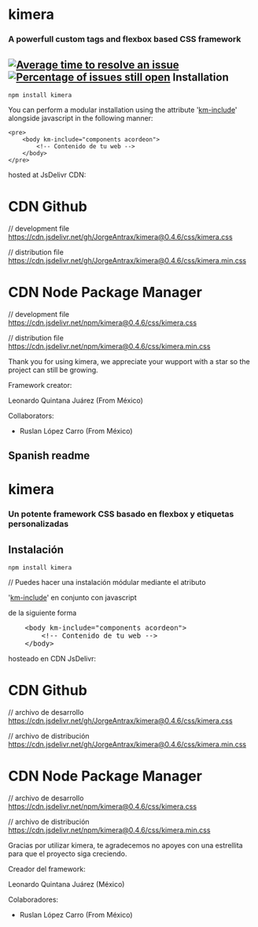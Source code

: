# kimera
### A powerfull custom tags and flexbox based CSS framework
[![Average time to resolve an issue](http://isitmaintained.com/badge/resolution/JorgeAntrax/kimera.svg)](http://isitmaintained.com/project/JorgeAntrax/kimera "Average time to resolve an issue")
[![Percentage of issues still open](http://isitmaintained.com/badge/open/JorgeAntrax/kimera.svg)](http://isitmaintained.com/project/JorgeAntrax/kimera "Percentage of issues still open")
Installation
----

    npm install kimera

You can perform a modular installation using the attribute '<a href="http://kimera.comli.com">km-include</a>' alongside javascript in the following manner:

    <pre>
    	<body km-include="components acordeon">
	    	<!-- Contenido de tu web -->
	    </body>
    </pre>


hosted at JsDelivr CDN:

# CDN Github

// development file
https://cdn.jsdelivr.net/gh/JorgeAntrax/kimera@0.4.6/css/kimera.css

// distribution file
https://cdn.jsdelivr.net/gh/JorgeAntrax/kimera@0.4.6/css/kimera.min.css

# CDN Node Package Manager

// development file
https://cdn.jsdelivr.net/npm/kimera@0.4.6/css/kimera.css

// distribution file
https://cdn.jsdelivr.net/npm/kimera@0.4.6/css/kimera.min.css

Thank you for using kimera, we appreciate your wupport with a star so the project can still be growing.

Framework creator:

Leonardo Quintana Juárez  (From México)

Collaborators:

* Ruslan López Carro (From México)


Spanish readme
--

# kimera
### Un potente framework CSS basado en flexbox y etiquetas personalizadas

Instalación
----

    npm install kimera

// Puedes hacer una instalación módular mediante el atributo

'<a href="http://kimera.comli.com">km-include</a>' en conjunto con javascript

de la siguiente forma
<pre>
	&ltbody km-include="components acordeon"&gt
		&lt!-- Contenido de tu web --&gt
	&lt/body&gt
</pre>


hosteado en CDN JsDelivr:

# CDN Github

// archivo de desarrollo
https://cdn.jsdelivr.net/gh/JorgeAntrax/kimera@0.4.6/css/kimera.css

// archivo de distribución
https://cdn.jsdelivr.net/gh/JorgeAntrax/kimera@0.4.6/css/kimera.min.css

# CDN Node Package Manager

// archivo de desarrollo
https://cdn.jsdelivr.net/npm/kimera@0.4.6/css/kimera.css

// archivo de distribución
https://cdn.jsdelivr.net/npm/kimera@0.4.6/css/kimera.min.css

Gracias por utilizar kimera, te agradecemos no apoyes con una estrellita
para que el proyecto siga creciendo.

Creador del framework:

Leonardo Quintana Juárez  (México)

Colaboradores:

* Ruslan López Carro (From México)
